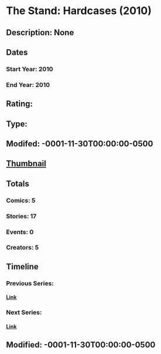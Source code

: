 # The Stand: Hardcases (2010)
## Description: None
## Dates
### Start Year: 2010
### End Year: 2010
## Rating: 
## Type: 
## Modifed: -0001-11-30T00:00:00-0500
## [Thumbnail](http://i.annihil.us/u/prod/marvel/i/mg/5/b0/4ba945e32c130.jpg)
## Totals
### Comics: 5
### Stories: 17
### Events: 0
### Creators: 5
## Timeline
### Previous Series: 
#### [Link]()
### Next Series: 
#### [Link]()
## Modified: -0001-11-30T00:00:00-0500